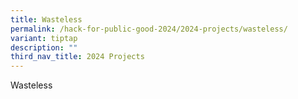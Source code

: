 ```yaml
---
title: Wasteless
permalink: /hack-for-public-good-2024/2024-projects/wasteless/
variant: tiptap
description: ""
third_nav_title: 2024 Projects
---
```

<p>Wasteless</p>